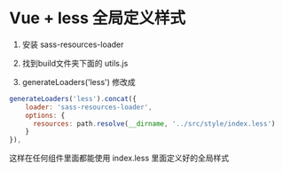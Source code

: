 # Vue + less 全局定义样式

1. 安装 sass-resources-loader

2. 找到build文件夹下面的 utils.js

3. generateLoaders('less') 修改成

```javascript
generateLoaders('less').concat({
    loader: 'sass-resources-loader',
    options: {
      resources: path.resolve(__dirname, '../src/style/index.less')
    }
}),
```

 这样在任何组件里面都能使用 index.less 里面定义好的全局样式 

 

 

 



